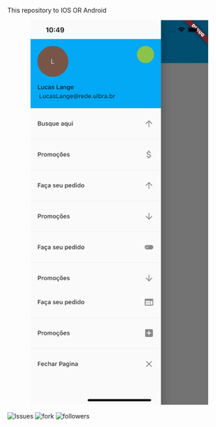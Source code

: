 This repository to IOS OR Android 
<p align="center">
  <img src="IOSAPP.png" width="400">
</p>








![Issues](https://img.shields.io/github/issues/lucasmullerlange/curriculolucaslange)
![fork](https://img.shields.io/github/forks/lucasmullerlange/curriculolucaslange)
![followers](https://img.shields.io/github/followers/lucasmullerlange?style=social)
